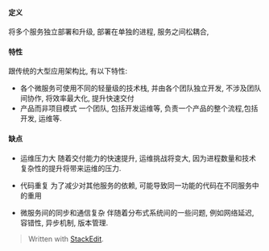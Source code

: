 #### 定义

将多个服务独立部署和升级, 部署在单独的进程, 服务之间松耦合, 

#### 特性
跟传统的大型应用架构比, 有以下特性: 

* 各个微服务可使用不同的轻量级的技术栈, 并由各个团队独立开发, 不涉及团队间协作, 将效率最大化, 提升快速交付
* 产品而非项目模式
一个团队, 包括开发运维等, 负责一个产品的整个流程,包括开发, 运维等. 

#### 缺点

* 运维压力大
随着交付能力的快速提升, 运维挑战将变大, 因为进程数量和技术复杂性的提升将带来运维的压力. 

* 代码重复
为了减少对其他服务的依赖, 可能导致同一功能的代码在不同服务中的重用

* 微服务间的同步和通信复杂
伴随着分布式系统间的一些问题, 例如网络延迟, 容错性, 异步机制, 版本管理. 
> Written with [StackEdit](https://stackedit.io/).
<!--stackedit_data:
eyJoaXN0b3J5IjpbLTE2MzUzNDc2OTMsLTEwMDIyNDkzODcsLT
k3MTUwODU3Nyw3MzA5OTgxMTZdfQ==
-->